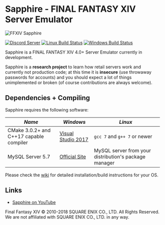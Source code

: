 ﻿# Sapphire - FINAL FANTASY XIV Server Emulator
![FFXIV Sapphire](https://i.imgur.com/I4bj1tR.png)

[![Discord Server](https://img.shields.io/badge/discord-Sapphire-7289DA.svg)](https://discord.gg/xxcdCER)
[![Linux Build Status](https://travis-ci.org/SapphireMordred/Sapphire.svg?branch=master)](https://travis-ci.org/SapphireMordred/Sapphire)
[![Windows Build Status](https://ci.appveyor.com/api/projects/status/lil7lxa3ty165emm?svg=true)](https://ci.appveyor.com/project/SapphireMordred/Sapphire)


Sapphire is a FINAL FANTASY XIV 4.0+ Server Emulator currently in development.

Sapphire is a **research project** to learn how retail servers work and currently not production code; at this time it is **insecure** (use throwaway passwords for accounts) and you should expect a lot of things unimplemented or broken (of course contributions are always welcome).

## Dependencies + Compiling
Sapphire requires the following software:

| *Name* | *Windows* | *Linux* |
| ------ | --------- | ------- |
| CMake 3.0.2+ and C++17 capable compiler | [Visual Studio 2017](https://www.visualstudio.com/) | `gcc 7` and `g++ 7` or newer |
| MySQL Server 5.7 | [Official Site](https://dev.mysql.com/downloads/mysql/) | MySQL server from your distribution's package manager |

Please check the [wiki](https://github.com/SapphireMordred/Sapphire/wiki) for detailed installation/build instructions for your OS.

## Links

* [Sapphire on YouTube](https://www.youtube.com/channel/UCJKYuovoGsq7PxSAfrNJKbw)

Final Fantasy XIV © 2010-2018 SQUARE ENIX CO., LTD. All Rights Reserved. We are not affiliated with SQUARE ENIX CO., LTD. in any way.

